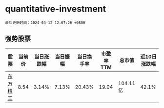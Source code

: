 # quantitative-investment

`最后更新时间：2024-03-12 12:07:26 +0800`

## 强势股票

|股票|当前价|当日涨跌幅|当日振幅|当日换手率|市盈率TTM|总市值|近10日涨跌幅|
|----|----|----|----|----|----|----|----|
|[东方精工](https://xueqiu.com/S/SZ002611)|8.54|3.14%|7.13%|20.43%|19.04|104.11亿|42.1%|
